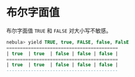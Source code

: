 # 布尔字面值

布尔字面值 `TRUE` 和 `FALSE` 对大小写不敏感。

```SQL
nebula> yield TRUE, true, FALSE, false, FalsE
=========================================
| true  | true  | false | false | false |
=========================================
| true  | true  | false | false | false |
-----------------------------------------
```
